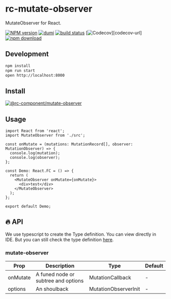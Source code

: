 # rc-mutate-observer

MutateObserver for React.

[![NPM version][npm-image]][npm-url] [![dumi](https://img.shields.io/badge/docs%20by-dumi-blue?style=flat-square)](https://github.com/umijs/dumi) [![build status][github-actions-image]][github-actions-url] [![Codecov][codecov-image]][codecov-url] [![npm download][download-image]][download-url]

[npm-image]: http://img.shields.io/npm/v/@rc-component/mutate-observer.svg?style=flat-square
[npm-url]: https://www.npmjs.com/package/@rc-component/mutate-observer
[github-actions-image]: https://github.com/react-component/mutate-observer/workflows/CI/badge.svg
[github-actions-url]: https://github.com/react-component/mutate-observer/actions
[codecov-image]: https://img.shields.io/codecov/c/github/@rc-component/mutate-observer/master.svg?style=flat-square
[download-image]: https://img.shields.io/npm/dm/@rc-component/mutate-observer.svg?style=flat-square
[download-url]: https://www.npmjs.com/package/@rc-component/mutate-observer

## Development

```bash
npm install
npm run start
open http://localhost:8000
```

## Install

[![@rc-component/mutate-observer](https://nodei.co/npm/mutate-observer.png)](https://www.npmjs.com/package/@rc-component/mutate-observer)

## Usage

```tsx
import React from 'react';
import MutateObserver from './src';

const onMutate = (mutations: MutationRecord[], observer: MutationObserver) => {
  console.log(mutation);
  console.log(observer);
};

const Demo: React.FC = () => {
  return (
    <MutateObserver onMutate={onMutate}>
      <div>test</div>
    </MutateObserver>
  );
};

export default Demo;
```

## 🔥 API

We use typescript to create the Type definition. You can view directly in IDE. But you can still check the type definition [here](https://github.com/react-component/mutate-observer/blob/master/src/interface.ts).

### mutate-observer

| Prop     | Description                         | Type                 | Default |
| -------- | ----------------------------------- | -------------------- | ------- |
| onMutate | A funed node or subtree and options | MutationCallback     | -       |
| options  | An shoulback                        | MutationObserverInit | -       |
